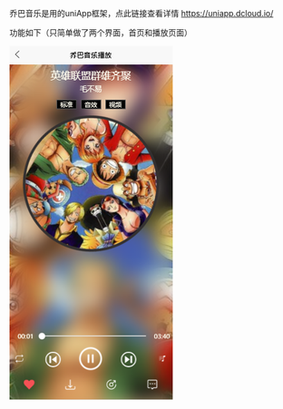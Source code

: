 乔巴音乐是用的uniApp框架，点此链接查看详情 https://uniapp.dcloud.io/

功能如下（只简单做了两个界面，首页和播放页面）

![image](https://github.com/wanwanzhai/qiaobaMusic/blob/master/image/%E6%92%AD%E6%94%BE.png)
